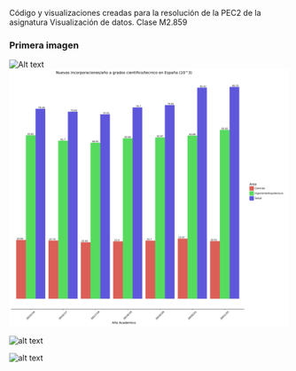 Código y visualizaciones creadas para la resolución de la PEC2 de la asignatura Visualización de datos. Clase M2.859

### Primera imagen
![Alt text](./controllers_brief.svg)
<img src="./BarplotEx1.svg">


![alt text](https://github.com/atinrov/A5---Estudio-de-tecnicas-de-visualizacion-de-datos-PEC2/blob/bfdb51df1b17897fd1b82785f6ff97c7b004f0b8/UnitChartEx2.svg)


![alt text](https://github.com/atinrov/A5---Estudio-de-tecnicas-de-visualizacion-de-datos-PEC2/blob/bfdb51df1b17897fd1b82785f6ff97c7b004f0b8/WaterFallEx3.svg)
